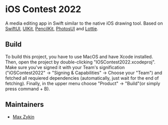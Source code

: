#  iOS Contest 2022

<p>
  A media editing app in Swift similar to the native iOS drawing tool. Based on <a href="https://developer.apple.com/xcode/swiftui/">SwiftUI</a>, <a href="https://developer.apple.com/documentation/uikit/">UIKit</a>, <a href="https://developer.apple.com/documentation/pencilkit/">PencilKit</a>, <a href="https://developer.apple.com/documentation/photokit/">PhotosUI</a> and <a href="https://github.com/airbnb/lottie-ios/">Lottie</a>.
</p>

## Build

To build this project, you have to use MacOS and have Xcode installed.
Then, open the project by double-clicking "IOSContest2022.xcodeproj".
Make sure you've signed it with your Team's signification ("iOSContest2022" -> "Signing & Capabilities" -> Choose your "Team") and fetched all requiered dependencies (automatically, just wait for the end of fetching). 
Finally, in the upper menu choose "Product" -> "Build"(or simply press command + B).

## Maintainers

- [Max Zykin](https://github.com/SanchezMax)
